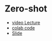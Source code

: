 # Zero-shot
- [video Lecture](https://drive.google.com/file/d/1inB8IRrFs9ifN1uZyuG22p8h7fsGddlu/view)
- [colab code](https://colab.research.google.com/drive/1sY-7zg3-kMhUaWBzisCK4veZrj5XZjt0?usp=sharing#scrollTo=2fQWGQ_NY5MI)
- [Slide](https://docs.google.com/presentation/d/18-iesQfxF6qnBITNOlt4oqlth1EgrTRfwBEttpEfzkQ/edit#slide=id.gcc94c20d00_0_188)
